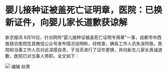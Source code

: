 

# 婴儿接种证被盖死亡证明章，医院：已换新证件，向婴儿家长道歉获谅解

新京报讯
6月10日，针对网传“婴儿接种证被盖死亡证明专用章”一事，成都市中西医结合医院在其微信公众号发布情况说明称，经核查，确系工作人员失误所致。医院和当事工作人员对此深感自责，于当天进行了证件更换，并向新生儿家长真诚道歉，医院已对当事人停职。全文如下：

![](https://inews.gtimg.com/om_bt/OhrZjxxvDwbEtemdBif8DO99mBIa1SvF0NtgLynmDBLJAAA/1000)
编辑 赵熹

